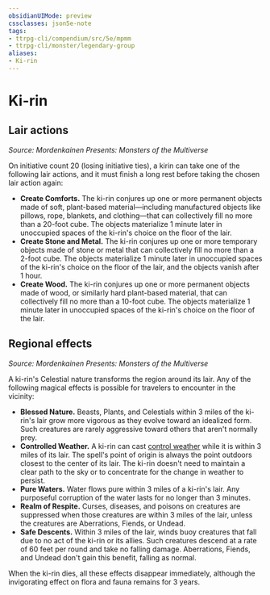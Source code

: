 ```yaml
---
obsidianUIMode: preview
cssclasses: json5e-note
tags:
- ttrpg-cli/compendium/src/5e/mpmm
- ttrpg-cli/monster/legendary-group
aliases:
- Ki-rin
---
```

# Ki-rin

## Lair actions
_Source: Mordenkainen Presents: Monsters of the Multiverse_

On initiative count 20 (losing initiative ties), a kirin can take one of the following lair actions, and it must finish a long rest before taking the chosen lair action again:

- **Create Comforts.** The ki-rin conjures up one or more permanent objects made of soft, plant-based material—including manufactured objects like pillows, rope, blankets, and clothing—that can collectively fill no more than a 20-foot cube. The objects materialize 1 minute later in unoccupied spaces of the ki-rin's choice on the floor of the lair.  
- **Create Stone and Metal.** The ki-rin conjures up one or more temporary objects made of stone or metal that can collectively fill no more than a 2-foot cube. The objects materialize 1 minute later in unoccupied spaces of the ki-rin's choice on the floor of the lair, and the objects vanish after 1 hour.  
- **Create Wood.** The ki-rin conjures up one or more permanent objects made of wood, or similarly hard plant-based material, that can collectively fill no more than a 10-foot cube. The objects materialize 1 minute later in unoccupied spaces of the ki-rin's choice on the floor of the lair.  

## Regional effects
_Source: Mordenkainen Presents: Monsters of the Multiverse_

A ki-rin's Celestial nature transforms the region around its lair. Any of the following magical effects is possible for travelers to encounter in the vicinity:

- **Blessed Nature.** Beasts, Plants, and Celestials within 3 miles of the ki-rin's lair grow more vigorous as they evolve toward an idealized form. Such creatures are rarely aggressive toward others that aren't normally prey.  
- **Controlled Weather.** A ki-rin can cast [control weather](Інструменти%20ДМ/CLI/spells/control-weather-xphb.md) while it is within 3 miles of its lair. The spell's point of origin is always the point outdoors closest to the center of its lair. The ki-rin doesn't need to maintain a clear path to the sky or to concentrate for the change in weather to persist.  
- **Pure Waters.** Water flows pure within 3 miles of a ki-rin's lair. Any purposeful corruption of the water lasts for no longer than 3 minutes.  
- **Realm of Respite.** Curses, diseases, and poisons on creatures are suppressed when those creatures are within 3 miles of the lair, unless the creatures are Aberrations, Fiends, or Undead.  
- **Safe Descents.** Within 3 miles of the lair, winds buoy creatures that fall due to no act of the ki-rin or its allies. Such creatures descend at a rate of 60 feet per round and take no falling damage. Aberrations, Fiends, and Undead don't gain this benefit, falling as normal.  

When the ki-rin dies, all these effects disappear immediately, although the invigorating effect on flora and fauna remains for 3 years.